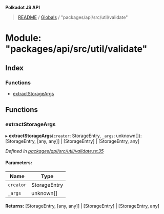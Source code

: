 **Polkadot JS API**

> [README](../README.md) / [Globals](../globals.md) / "packages/api/src/util/validate"

# Module: "packages/api/src/util/validate"

## Index

### Functions

* [extractStorageArgs](_packages_api_src_util_validate_.md#extractstorageargs)

## Functions

### extractStorageArgs

▸ **extractStorageArgs**(`creator`: StorageEntry, `_args`: unknown[]): [StorageEntry, [any, any]] \| [StorageEntry] \| [StorageEntry, any]

*Defined in [packages/api/src/util/validate.ts:35](https://github.com/polkadot-js/api/blob/c27e41be3/packages/api/src/util/validate.ts#L35)*

#### Parameters:

Name | Type |
------ | ------ |
`creator` | StorageEntry |
`_args` | unknown[] |

**Returns:** [StorageEntry, [any, any]] \| [StorageEntry] \| [StorageEntry, any]
